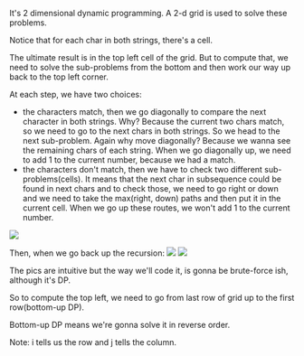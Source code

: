 It's 2 dimensional dynamic programming. A 2-d grid is used to solve these problems.

Notice that for each char in both strings, there's a cell.

The ultimate result is in the top left cell of the grid. But to compute that, we need to solve the sub-problems from the bottom
and then work our way up back to the top left corner.

At each step, we have two choices:

- the characters match, then we go diagonally to compare the next character in both strings. Why? Because the current two chars match,
so we need to go to the next chars in both strings. So we head to the next sub-problem. Again why move diagonally? Because we wanna
see the remaining chars of each string. When we go diagonally up, we need to add 1 to the current number, because we had a match.
- the characters don't match, then we have to check two different sub-problems(cells). It means that the next char in subsequence
could be found in next chars and to check those, we need to go right or down and we need to take the max(right, down) paths and then
put it in the current cell. When we go up these routes, we won't add 1 to the current number.

![](1143-1.png)

Then, when we go back up the recursion:
![](1143-2.png)
![](1143-3.png)

The pics are intuitive but the way we'll code it, is gonna be brute-force ish, although it's DP.

So to compute the top left, we need to go from last row of grid up to the first row(bottom-up DP).

Bottom-up DP means we're gonna solve it in reverse order.

Note: i tells us the row and j tells the column.